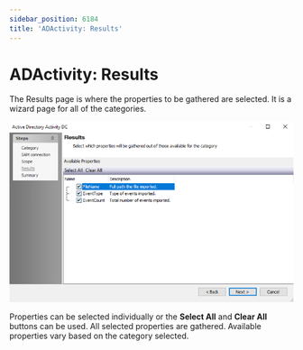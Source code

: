 ```yaml
---
sidebar_position: 6184
title: 'ADActivity: Results'
---
```


# ADActivity: Results

The Results page is where the properties to be gathered are selected. It is a wizard page for all of the categories.

![Active Directory Activity DC wizard Results page](../../../../../../../static/images/AccessAnalyzer_12.0/Content/Resources/Images/EnterpriseAuditor/Admin/DataCollector/ADActivity/Results.png "Active Directory Activity DC wizard Results page")

Properties can be selected individually or the **Select All** and **Clear All** buttons can be used. All selected properties are gathered. Available properties vary based on the category selected.
